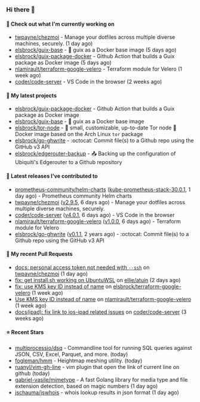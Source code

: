 ### Hi there 👋

#### 👷 Check out what I'm currently working on

- [twpayne/chezmoi](https://github.com/twpayne/chezmoi) - Manage your dotfiles across multiple diverse machines, securely. (1 day ago)
- [elsbrock/guix-base](https://github.com/elsbrock/guix-base) - :whale: guix as a Docker base image (5 days ago)
- [elsbrock/guix-package-docker](https://github.com/elsbrock/guix-package-docker) - Github Action that builds a Guix package as Docker image (5 days ago)
- [nlamirault/terraform-google-velero](https://github.com/nlamirault/terraform-google-velero) - Terraform module for Velero (1 week ago)
- [coder/code-server](https://github.com/coder/code-server) - VS Code in the browser (2 weeks ago)

#### 🌱 My latest projects

- [elsbrock/guix-package-docker](https://github.com/elsbrock/guix-package-docker) - Github Action that builds a Guix package as Docker image
- [elsbrock/guix-base](https://github.com/elsbrock/guix-base) - :whale: guix as a Docker base image
- [elsbrock/tor-node](https://github.com/elsbrock/tor-node) - :rocket: small, customizable, up-to-date Tor node :whale: Docker image based on the Arch Linux `tor` package
- [elsbrock/go-ghwrite](https://github.com/elsbrock/go-ghwrite) - :octocat: Commit file(s) to a Github repo using the GitHub v3 API
- [elsbrock/edgerouter-backup](https://github.com/elsbrock/edgerouter-backup) - :outbox_tray: Backing up the configuration of Ubiquiti&#39;s Edgerouter to a Github repository

#### 🔭 Latest releases I've contributed to

- [prometheus-community/helm-charts](https://github.com/prometheus-community/helm-charts) ([kube-prometheus-stack-30.0.1](https://github.com/prometheus-community/helm-charts/releases/tag/kube-prometheus-stack-30.0.1), 1 day ago) - Prometheus community Helm charts
- [twpayne/chezmoi](https://github.com/twpayne/chezmoi) ([v2.9.5](https://github.com/twpayne/chezmoi/releases/tag/v2.9.5), 6 days ago) - Manage your dotfiles across multiple diverse machines, securely.
- [coder/code-server](https://github.com/coder/code-server) ([v4.0.1](https://github.com/coder/code-server/releases/tag/v4.0.1), 6 days ago) - VS Code in the browser
- [nlamirault/terraform-google-velero](https://github.com/nlamirault/terraform-google-velero) ([v1.0.0](https://github.com/nlamirault/terraform-google-velero/releases/tag/v1.0.0), 6 days ago) - Terraform module for Velero
- [elsbrock/go-ghwrite](https://github.com/elsbrock/go-ghwrite) ([v0.1.1](https://github.com/elsbrock/go-ghwrite/releases/tag/v0.1.1), 2 years ago) - :octocat: Commit file(s) to a Github repo using the GitHub v3 API

#### 🔨 My recent Pull Requests

- [docs: personal access token not needed with `--ssh`](https://github.com/twpayne/chezmoi/pull/1818) on [twpayne/chezmoi](https://github.com/twpayne/chezmoi) (1 day ago)
- [fix: get install.sh working on UbuntuWSL](https://github.com/ellie/atuin/pull/260) on [ellie/atuin](https://github.com/ellie/atuin) (2 days ago)
- [fix: use KMS key ID instead of name](https://github.com/elsbrock/terraform-google-velero/pull/1) on [elsbrock/terraform-google-velero](https://github.com/elsbrock/terraform-google-velero) (1 week ago)
- [Use KMS key ID instead of name](https://github.com/nlamirault/terraform-google-velero/pull/27) on [nlamirault/terraform-google-velero](https://github.com/nlamirault/terraform-google-velero) (1 week ago)
- [docs(ipad): fix link to ios-ipad related issues](https://github.com/coder/code-server/pull/4651) on [coder/code-server](https://github.com/coder/code-server) (3 weeks ago)

#### ⭐ Recent Stars

- [multiprocessio/dsq](https://github.com/multiprocessio/dsq) - Commandline tool for running SQL queries against JSON, CSV, Excel, Parquet, and more. (today)
- [fogleman/hmm](https://github.com/fogleman/hmm) - Heightmap meshing utility. (today)
- [ruanyl/vim-gh-line](https://github.com/ruanyl/vim-gh-line) - vim plugin that open the link of current line on github (today)
- [gabriel-vasile/mimetype](https://github.com/gabriel-vasile/mimetype) - A fast Golang library for media type and file extension detection, based on magic numbers (1 day ago)
- [jschauma/jswhois](https://github.com/jschauma/jswhois) - whois lookup results in json format (1 day ago)
